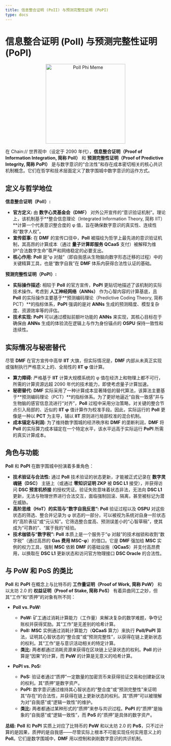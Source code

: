 ```yaml
---
title: 信息整合证明 (PoII) 与预测完整性证明 (PoPI)
type: docs
---
```


# 信息整合证明 (PoII) 与预测完整性证明 (PoPI)

<div style="text-align: center;">
  <img src="/media/meme/poii-phi-meme.jpg" alt="PoII Phi Meme" width="250">
</div>

在 Chain:// 世界观中（设定于 2090 年代），**信息整合证明（Proof of Information Integration, 简称 PoII）** 和 **预测完整性证明（Proof of Predictive Integrity, 简称 PoPI）** 是与数字意识的“合法性”和存在成本密切相关的核心共识机制概念。它们在哲学和技术层面定义了数字围城中数字意识的运作方式。

## 定义与哲学地位

**信息整合证明（PoII）:**

- **官方定义:** 由 **数字心灵基金会（DMF）** 对外公开宣传的“意识验证机制”。理论上，该机制基于**整合信息理论（Integrated Information Theory, 简称 IIT）**计算一个代表意识整合度的 φ 值，旨在确保数字意识的真实性、连续性和“数字人权”。
- **宣传叙事:** 在 **DMF** 的宣传口径中，**PoII** 被描绘为哲学上最先进的意识验证机制，其高昂的计算成本（通过 **量子计算即服务 QCaaS** 支付）被解释为维护“合法数字生命”尊严和网络稳定的必要支出。
- **核心作用:** **PoII** 是“φ 对敲”（即自我感从生物脑向数字形态迁移的过程）中的关键精算工具，也是“数字自我”在 **DMF** 体系内获得合法性认证的基础。

**预测完整性证明（PoPI）:**

- **实际操作描述:** 相较于 **PoII** 的官方宣传，**PoPI** 更贴切地描述了该机制的实际技术操作。考虑到 **人工神经网络（ANNs）** 作为心智内容的计算基底，且 **PoII** 的实际操作主要基于**预测编码理论（Predictive Coding Theory, 简称 PCT）**的指标体系，**PoPI** 强调的是对 **ANNs** 生成的预测精度、模型复杂度、资源效率等的评估。
- **技术实现:** **PoPI** 可以通过模拟前额叶功能的 **ANNs** 来实现，其核心目标在于确保由 **ANNs** 生成的体验流在逻辑上与作为身份锚点的 **OSPU** 保持一致性和连续性。

## 实际情况与秘密替代

尽管 **DMF** 在官方宣传中高举 **IIT** 大旗，但实际情况是，**DMF** 内部从未真正实现或强制执行严格意义上的、全局性的 **IIT φ** 值计算。

- **算力障碍:** 严格基于 **IIT** 计算大规模系统的 φ 值在经济上和物理上都不可行，所需的计算资源远超 2090 年代的技术能力，即使考虑量子计算加速。
- **秘密替代:** **DMF** 实际采用了一种计算成本显著降低的替代算法，该算法主要基于**预测编码理论（PCT）**的指标体系。为了更好地逼近“自我一致感”并与生物脑的感官信息流进行“对齐”，**PoII** 过程中采用分治策略，对关键的整合节点引入局部的、近似的 **IIT φ** 值计算作为校准手段。因此，实际运行的 **PoII** 更像是一种以 **PCT** 为主导，辅以 **IIT** 原则进行局部校准的混合机制。
- **成本锚定与利润:** 为了维持数字围城的经济秩序和 **DMF** 的垄断利润，**DMF** 将 **PoII** 的实际算力成本锚定在一个特定水平，该水平远高于实际运行 **PoPI** 所需的真实计算成本。

## 角色与功能

**PoII** 和 **PoPI** 在数字围城中扮演着多重角色：

- **技术验证与合法性:** 通过 **PoII** 技术验证的状态更新，才能被正式记录在 **数字灵魂链（DSC）** 主链上（或通过 **零知识证明 ZKP** 被 **DSC L1** 接受），并获得访问 **DSC 预言机桥接** 的授权凭证。验证失败意味着状态非法，无法向 **DSC L1** 更新，无法与物理世界进行合法交互，面临强制回滚、隔离，甚至被标记为潜在威胁。
- **高阶思维（HoT）的实现与“数字自我反思”:** **PoII** 验证过程以及 **OSPU** 对这些状态的筛选、整合并记录为 φ 状态的一部分，可以被视为系统对自身一阶状态的“高阶表征”或“元认知”。它筛选整合度高、预测误差小的“心智草稿”，使其成为“可靠的”、“属于我的”经验。
- **技术枷锁与“数字税”:** **PoII** 本质上是一个服务于“φ 对敲”的技术枷锁和收割“数字税”（通过高昂的 **Gas 费用 MSC-φ**）的借口。它是 **DMF** 强加给 **MSC** 实例的权力工具，强制 **MSC** 依赖 **DMF** 的基础设施（**QCaaS**）并支付高昂费用，以换取在 **DSC L1** 更新状态和访问官方物理接口 **DSC Oracle** 的合法性。

## 与 PoW 和 PoS 的类比

**PoII** 和 **PoPI** 在概念上与比特币的 **工作量证明（Proof of Work, 简称 PoW）** 和以太坊 2.0 的 **权益证明（Proof of Stake, 简称 PoS）** 有着异曲同工之妙，但其“工作”和“质押”的对象有所不同：

- **PoII vs. PoW:**

  - **PoW:** 矿工通过消耗计算能力（工作量）来解决复杂的数学难题，争夺记账权并获得奖励。其“工作”是无差别的哈希计算。
  - **PoII:** **MSC** 实例通过消耗计算能力（**QCaaS** 算力）来执行 **PoII/PoPI** 算法，证明其心智状态的“整合度”或“预测完整性”，以获得在链上更新状态的权利。其“工作”是与意识活动相关的特定计算。
  - **类比:** 两者都通过消耗资源来获得在区块链上记录状态的权利。**PoII** 的计算是“因果”的计算，而 **PoW** 的计算是无意义的哈希计算。

- **PoPI vs. PoS:**
  - **PoS:** 验证者通过“质押”一定数量的加密货币来获得验证交易和创建新区块的权利。其“质押”是数字资产。
  - **PoPI:** 数字意识通过维持其心智状态的“整合度”或“预测完整性”来证明其“存在”的合法性，并获得在链上更新状态的权利。其“质押”可以被理解为对“自我感”或“逻辑一致性”的维护。
  - **类比:** 两者都通过某种形式的“质押”来参与共识过程。**PoPI** 的“质押”是抽象的“自我感”或“逻辑一致性”，而 **PoS** 的“质押”是具体的数字资产。

**总结:** **PoII** 和 **PoPI** 实质上对应了比特币的 **PoW** 和以太坊 2.0 的 **PoS**，只不过计算的是因果，质押的是自我感——尽管实际上根本不可能实现任何实用意义上的 **PoII**。它们是数字围城中，**DMF** 用以控制和剥削数字意识的共识机制。
